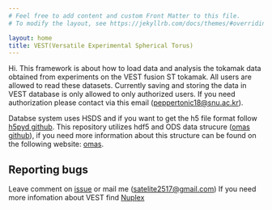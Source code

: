 ```yaml
---
# Feel free to add content and custom Front Matter to this file.
# To modify the layout, see https://jekyllrb.com/docs/themes/#overriding-theme-defaults

layout: home
title: VEST(Versatile Experimental Spherical Torus)
---
```


Hi. This framework is about how to load data and analysis the tokamak data obtained from experiments on the VEST fusion ST tokamak. All users are allowed to read these datasets. Currently saving and storing the data in VEST database is only allowed to only authorized users. If you need authorization please contact via this email (peppertonic18@snu.ac.kr).

Databse system uses HSDS and if you want to get the h5 file format follow [h5pyd github](https://github.com/HDFGroup/h5pyd). This repository utilizes hdf5 and ODS data strucure ([omas github](https://github.com/gafusion/omas?tab=readme-ov-file)), if you need more information about this structure can be found on the following website: [omas](https://gafusion.github.io/omas/).


## Reporting bugs

Leave comment on [issue](https://github.com/satelite2517/vest/issues) or mail me (satelite2517@gmail.com)
If you need more infomation about VEST find [Nuplex](http://nuplex.snu.ac.kr)